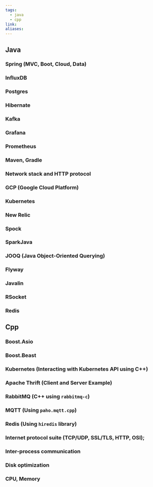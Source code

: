```yaml
---
tags:
  - java
  - cpp
link: 
aliases:
---
```



## Java


### Spring (MVC, Boot, Cloud, Data)

### InfluxDB

### Postgres

### Hibernate

### Kafka

### Grafana

### Prometheus

### Maven, Gradle

### Network stack and HTTP protocol

### GCP (Google Cloud Platform)

### Kubernetes

### New Relic

### Spock

### SparkJava

### JOOQ (Java Object-Oriented Querying)

### Flyway

### Javalin

### RSocket

### Redis




## Cpp


### Boost.Asio


### Boost.Beast


### Kubernetes (Interacting with Kubernetes API using C++)


### Apache Thrift (Client and Server Example)


### RabbitMQ (C++ using `rabbitmq-c`)


### MQTT (Using `paho.mqtt.cpp`)


### Redis (Using `hiredis` library)


### Internet protocol suite (TCP/UDP, SSL/TLS, HTTP, OSI);


### Inter-process communication


### Disk optimization


### CPU, Memory


































